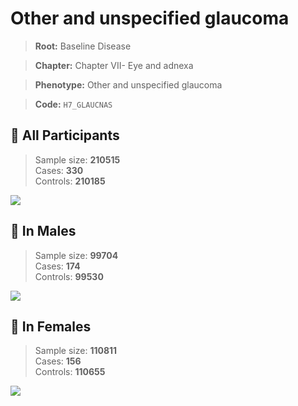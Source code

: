 # Other and unspecified glaucoma

> **Root:** Baseline Disease  

> **Chapter:** Chapter VII- Eye and adnexa  

> **Phenotype:** Other and unspecified glaucoma  

> **Code:** `H7_GLAUCNAS`

## 🧪 All Participants  
> Sample size: **210515**  
> Cases: **330**  
> Controls: **210185**
<img src="/Disease/Figures/ALL/Baseline/H7_GLAUCNAS.png"/>
<CsvTable src="/Disease/Data/ALL/Baseline/LG_H7_GLAUCNAS.csv" label="🔍 View full results" />

## 👨 In Males  
> Sample size: **99704**  
> Cases: **174**  
> Controls: **99530**
<img src="/Disease/Figures/Male/Baseline/H7_GLAUCNAS.png"/>
<CsvTable src="/Disease/Data/Male/Baseline/LG_H7_GLAUCNAS.csv" label="🔍 View full results" />

## 👩 In Females  
> Sample size: **110811**  
> Cases: **156**  
> Controls: **110655**
<img src="/Disease/Figures/Female/Baseline/H7_GLAUCNAS.png"/>
<CsvTable src="/Disease/Data/Female/Baseline/LG_H7_GLAUCNAS.csv" label="🔍 View full results" />
